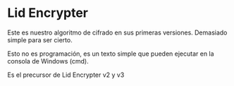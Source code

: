 # Lid Encrypter

Este es nuestro algoritmo de cifrado en sus primeras versiones. Demasiado simple para ser cierto.

Esto no es programación, es un texto simple que pueden ejecutar en la consola de Windows (cmd).

Es el precursor de Lid Encrypter v2 y v3
